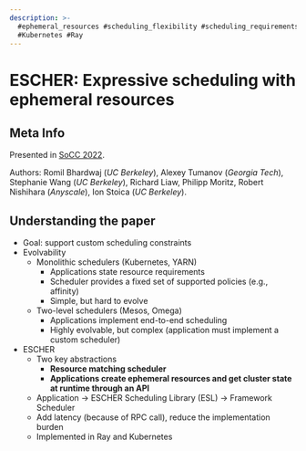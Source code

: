 ```yaml
---
description: >-
  #ephemeral_resources #scheduling_flexibility #scheduling_requirements
  #Kubernetes #Ray
---
```


# ESCHER: Expressive scheduling with ephemeral resources

## Meta Info

Presented in [SoCC 2022](https://doi.org/10.1145/3542929.3563498).

Authors: Romil Bhardwaj (_UC Berkeley_), Alexey Tumanov (_Georgia Tech_), Stephanie Wang (_UC Berkeley_), Richard Liaw, Philipp Moritz, Robert Nishihara (_Anyscale_), Ion Stoica (_UC Berkeley_).

## Understanding the paper

* Goal: support custom scheduling constraints
* Evolvability
  * Monolithic schedulers (Kubernetes, YARN)
    * Applications state resource requirements
    * Scheduler provides a fixed set of supported policies (e.g., affinity)
    * Simple, but hard to evolve
  * Two-level schedulers (Mesos, Omega)
    * Applications implement end-to-end scheduling
    * Highly evolvable, but complex (application must implement a custom scheduler)
* ESCHER
  * Two key abstractions
    * **Resource matching scheduler**
    * **Applications create ephemeral resources and get cluster state at runtime through an API**
  * Application -> ESCHER Scheduling Library (ESL) -> Framework Scheduler
  * Add latency (because of RPC call), reduce the implementation burden
  * Implemented in Ray and Kubernetes
